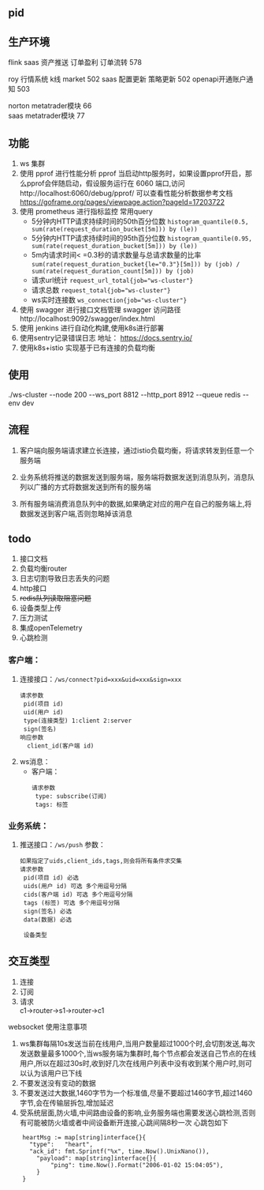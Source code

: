 ## pid
## 生产环境
   flink 
      saas 资产推送 订单盈利 订单流转 578   

   roy 
      行情系统  k线 market 502
      saas 配置更新 策略更新 502 openapi开通账户通知 503
      
   norton 
      metatrader模块 66   
      saas metatrader模块 77 


## 功能

1. ws 集群
2. 使用 pprof 进行性能分析
   pprof 当启动http服务时，如果设置pprof开启，那么pprof会伴随启动，假设服务运行在 6060
   端口,访问 http://localhost:6060/debug/pprof/
   可以查看性能分析数据参考文档 https://goframe.org/pages/viewpage.action?pageId=17203722
3. 使用 prometheus 进行指标监控
   常用query
    - 5分钟内HTTP请求持续时间的50th百分位数 `histogram_quantile(0.5, sum(rate(request_duration_bucket[5m])) by (le))`
    - 5分钟内HTTP请求持续时间的95th百分位数 `histogram_quantile(0.95, sum(rate(request_duration_bucket[5m])) by (le))`
    - 5m内请求时间<
      =0.3秒的请求数量与总请求数量的比率   `sum(rate(request_duration_bucket{le="0.3"}[5m])) by (job) / sum(rate(request_duration_count[5m])) by (job)`
    - 请求url统计 `request_url_total{job="ws-cluster"}`
    - 请求总数 `request_total{job="ws-cluster"} `
    - ws实时连接数 `ws_connection{job="ws-cluster"}`
5. 使用 swagger 进行接口文档管理
   swagger 访问路径 http://localhost:9092/swagger/index.html
6. 使用 jenkins 进行自动化构建,使用k8s进行部署
7. 使用sentry记录错误日志
   地址： https://docs.sentry.io/
8. 使用k8s+istio 实现基于已有连接的负载均衡

## 使用

./ws-cluster --node 200 --ws_port 8812 --http_port 8912 --queue redis --env dev

## 流程

1. 客户端向服务端请求建立长连接，通过istio负载均衡，将请求转发到任意一个服务端

2. 业务系统将推送的数据发送到服务端，服务端将数据发送到消息队列，消息队列以广播的方式将数据发送到所有的服务端

3. 所有服务端消费消息队列中的数据,如果确定对应的用户在自己的服务端上,将数据发送到客户端,否则忽略掉该消息

## todo

1. 接口文档
2. 负载均衡router
3. 日志切割导致日志丢失的问题
4. http接口
5. ~~redis队列读取阻塞问题~~
6. 设备类型上传
7. 压力测试
8. 集成openTelemetry 
9. 心跳检测

### 客户端：

1. 连接接口：`/ws/connect?pid=xxx&uid=xxx&sign=xxx`
   ```
   请求参数
    pid(项目 id)
    uid(用户 id)
    type(连接类型) 1:client 2:server
    sign(签名)
   响应参数
     client_id(客户端 id)
   ```
2. ws消息：
    - 客户端：
      ```
      请求参数
       type: subscribe(订阅)
       tags: 标签
      ```

### 业务系统：

1. 推送接口：`/ws/push` 参数：
    ```
   如果指定了uids,client_ids,tags,则会将所有条件求交集
   请求参数 
     pid(项目 id) 必选
     uids(用户 id) 可选 多个用逗号分隔
     cids(客户端 id) 可选 多个用逗号分隔
     tags (标签) 可选 多个用逗号分隔
     sign(签名) 必选
     data(数据) 必选
   
     设备类型
   ```

## 交互类型

1. 连接
2. 订阅
3. 请求   
   c1->router->s1->router->c1






websocket 使用注意事项

1. ws集群每隔10s发送当前在线用户,当用户数量超过1000个时,会切割发送,每次发送数量最多1000个,当ws服务端为集群时,每个节点都会发送自己节点的在线用户,所以在超过30s时,收到好几次在线用户列表中没有收到某个用户时,则可以认为该用户已下线
2. 不要发送没有变动的数据
3. 不要发送过大数据,1460字节为一个标准值,尽量不要超过1460字节,超过1460字节,会在传输层拆包,增加延迟
4. 受系统层面,防火墙,中间路由设备的影响,业务服务端也需要发送心跳检测,否则有可能被防火墙或者中间设备断开连接,心跳间隔8秒一次
心跳包如下
```
	heartMsg := map[string]interface{}{
      "type":   "heart",
      "ack_id": fmt.Sprintf("%x", time.Now().UnixNano()),
		"payload": map[string]interface{}{
			"ping": time.Now().Format("2006-01-02 15:04:05"),
		}
	}
```



